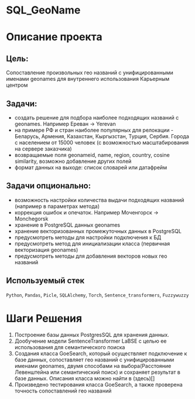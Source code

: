 # SQL_GeoName
# Описание проекта
## Цель:

Сопоставление произвольных гео названий с унифицированными именами geonames для внутреннего использования Карьерным центром

## Задачи:

- cоздать решение для подбора наиболее подходящих названий с geonames. Например Ереван -> Yerevan
- на примере РФ и стран наиболее популярных для релокации - Беларусь, Армения, Казахстан, Кыргызстан, Турция, Сербия. Города с населением от 15000 человек (с возможностью масштабирования на сервере заказчика)
- возвращаемые поля geonameid, name, region, country, cosine similarity, возможно добавление других полей
- формат данных на выходе: список словарей или датафрейм

## Задачи опционально:

- возможность настройки количества выдачи подходящих названий (например в параметрах метода)
- коррекция ошибок и опечаток. Например Моченгорск -> Monchegorsk
- хранение в PostgreSQL данных geonames
- хранение векторизованных промежуточных данных в PostgreSQL
- предусмотреть методы для настройки подключения к БД
- предусмотреть метод для инициализации класса (первичная векторизация geonames)
- предусмотреть методы для добавления векторов новых гео названий

## Используемый стек

  `Python`, `Pandas`, `Picle`, `SQLAlchemy`, `Torch`, `Sentence_transformers`, `Fuzzywuzzy`


# Шаги Решения 
1. Построение базы данных PostgresSQL для хранения данных.
2. Дообучение модели SentenceTransformer LaBSE с целью ее использования для семантического поиска 
3. Создания класса GoeSearch, который осуществляет подключение к базе данных, сопоставляет гео названий с унифицированными именами geonames, двумя способами на выбора(Расстояние Левенштейна или семантический поиск) и  сохраняет результат в базе данных. Описания класса можно найти в (здесь)[]
4. Произведено тестирования класса  GoeSearch, а также проверена точность сопоставлений гео названий
